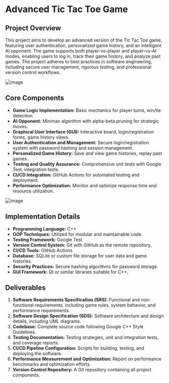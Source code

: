 # Advanced Tic Tac Toe Game



## Project Overview
This project aims to develop an advanced version of the Tic Tac Toe game, featuring user authentication, personalized game history, and an intelligent AI opponent. The game supports both player-vs-player and player-vs-AI modes, enabling users to log in, track their game history, and analyze past games. The project adheres to best practices in software engineering, including secure user management, rigorous testing, and professional version control workflows.

![image](https://github.com/YoussefZidan-0/XOXO/assets/125583818/c7f12e63-9694-4519-bc69-952a641c71eb)

## Core Components
- **Game Logic Implementation:** Basic mechanics for player turns, win/tie detection.
- **AI Opponent:** Minimax algorithm with alpha-beta pruning for strategic moves.
- **Graphical User Interface (GUI):** Interactive board, login/registration forms, game history views.
- **User Authentication and Management:** Secure login/registration system with password hashing and session management.
- **Personalized Game History:** Save and view game histories, replay past games.
- **Testing and Quality Assurance:** Comprehensive unit tests with Google Test, integration tests.
- **CI/CD Integration:** GitHub Actions for automated testing and deployment.
- **Performance Optimization:** Monitor and optimize response time and resource utilization.

![image](https://github.com/YoussefZidan-0/XOXO/assets/125583818/87543a71-d437-447f-8e23-948244d74063)

## Implementation Details
- **Programming Language:** C++
- **OOP Techniques:** Utilized for modular and maintainable code.
- **Testing Framework:** Google Test
- **Version Control System:** Git with GitHub as the remote repository.
- **CI/CD Tools:** GitHub Actions
- **Database:** SQLite or custom file storage for user data and game histories.
- **Security Practices:** Secure hashing algorithms for password storage.
- **GUI Framework:** Qt or similar libraries suitable for C++.

## Deliverables
1. **Software Requirements Specification (SRS):** Functional and non-functional requirements, including game rules, system behavior, and performance requirements.
2. **Software Design Specification (SDS):** Software architecture and design details, including UML diagrams.
3. **Codebase:** Complete source code following Google C++ Style Guidelines.
4. **Testing Documentation:** Testing strategies, unit and integration tests, and coverage reports.
5. **CI/CD Pipeline Configuration:** Scripts for building, testing, and deploying the software.
6. **Performance Measurement and Optimization:** Report on performance benchmarks and optimization efforts.
7. **Version Control Repository:** A Git repository containing all project components.

